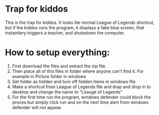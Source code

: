 # Trap for kiddos
This is the trap for kiddos. It looks lite normal League of Legends shortcut, but if the kiddos runs the program, it displays a fake blue screen, that instantlery triggers a teacher, and shutsdown the computer.


# How to setup everything:
1. First download the files and extract the zip file.
2. Then place all of this files in folder where anyone can't find it. For example in Picture folder in windows
3. Set folder as hidden and turn off hidden items in windows file
3. Make a shortcut from League of Legends file and drap and drop in to desktop and change the name to "Leauge of Legends"
4. For the first time run the program, windows defender could block the proces but simply click run and on the next time alert from windows defender will not appear.
